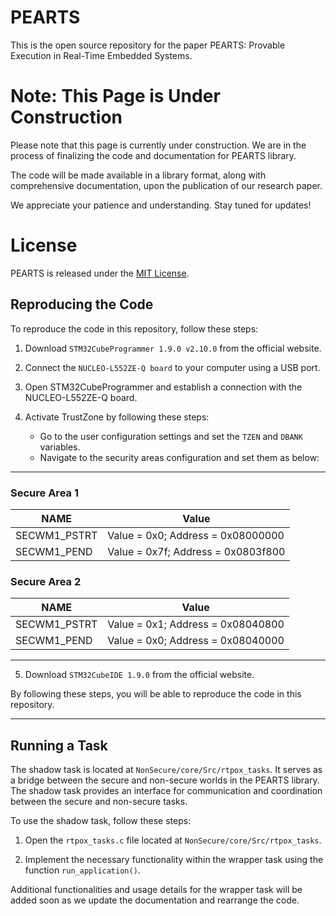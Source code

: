 # PEARTS

This is the open source repository for the paper PEARTS: 
Provable Execution in Real-Time Embedded Systems.



# Note: This Page is Under Construction

Please note that this page is currently under construction. We are in the process of finalizing the code and documentation for PEARTS library. 

The code will be made available in a library format, along with comprehensive documentation, upon the publication of our research paper. 

We appreciate your patience and understanding. Stay tuned for updates!



# License

PEARTS is released under the [MIT License](https://opensource.org/licenses/MIT).



## Reproducing the Code

To reproduce the code in this repository, follow these steps:

1. Download `STM32CubeProgrammer 1.9.0 v2.10.0` from the official website.

2. Connect the `NUCLEO-L552ZE-Q board` to your computer using a USB port.

3. Open STM32CubeProgrammer and establish a connection with the NUCLEO-L552ZE-Q board.

4. Activate TrustZone by following these steps:
    - Go to the user configuration settings and set the `TZEN` and `DBANK` variables.
    - Navigate to the security areas configuration and set them as below:

---
### Secure Area 1
NAME | Value 
-|-
SECWM1_PSTRT | Value = 0x0; Address = 0x08000000 
SECWM1_PEND | Value = 0x7f; Address = 0x0803f800

### Secure Area 2
NAME | Value 
-|-
SECWM1_PSTRT | Value = 0x1; Address = 0x08040800 
SECWM1_PEND | Value = 0x0;  Address = 0x08040000

---

5. Download `STM32CubeIDE 1.9.0` from the official website.

By following these steps, you will be able to reproduce the code in this repository.


--- 

## Running a Task

The shadow task is located at `NonSecure/core/Src/rtpox_tasks`. It serves as a bridge between the secure and non-secure worlds in the PEARTS library. The shadow task provides an interface for communication and coordination between the secure and non-secure tasks.

To use the shadow task, follow these steps:

1. Open the `rtpox_tasks.c` file located at `NonSecure/core/Src/rtpox_tasks`.

2. Implement the necessary functionality within the wrapper task using the function `run_application()`. 

Additional functionalities and usage details for the wrapper task will be added soon as we update the documentation and rearrange the code.
